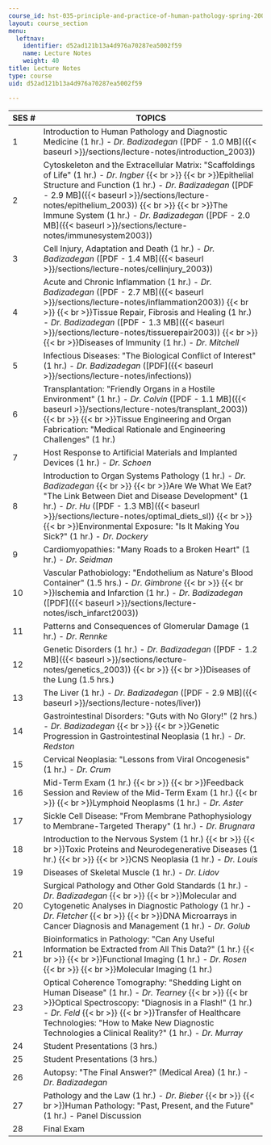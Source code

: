 ```yaml
---
course_id: hst-035-principle-and-practice-of-human-pathology-spring-2003
layout: course_section
menu:
  leftnav:
    identifier: d52ad121b13a4d976a70287ea5002f59
    name: Lecture Notes
    weight: 40
title: Lecture Notes
type: course
uid: d52ad121b13a4d976a70287ea5002f59

---
```


| SES # | TOPICS |
| --- | --- |
| 1 | Introduction to Human Pathology and Diagnostic Medicine (1 hr.) - _Dr. Badizadegan_ ([PDF - 1.0 MB]({{< baseurl >}}/sections/lecture-notes/introduction_2003)) |
| 2 | Cytoskeleton and the Extracellular Matrix: "Scaffoldings of Life" (1 hr.) - _Dr. Ingber_  {{< br >}}  {{< br >}}Epithelial Structure and Function (1 hr.) - _Dr. Badizadegan_ ([PDF - 2.9 MB]({{< baseurl >}}/sections/lecture-notes/epithelium_2003))  {{< br >}}  {{< br >}}The Immune System (1 hr.) - _Dr. Badizadegan_ ([PDF - 2.0 MB]({{< baseurl >}}/sections/lecture-notes/immunesystem2003)) |
| 3 | Cell Injury, Adaptation and Death (1 hr.) - _Dr. Badizadegan_ ([PDF - 1.4 MB]({{< baseurl >}}/sections/lecture-notes/cellinjury_2003)) |
| 4 | Acute and Chronic Inflammation (1 hr.) - _Dr. Badizadegan_ ([PDF - 2.7 MB]({{< baseurl >}}/sections/lecture-notes/inflammation2003))  {{< br >}}  {{< br >}}Tissue Repair, Fibrosis and Healing (1 hr.) - _Dr. Badizadegan_ ([PDF - 1.3 MB]({{< baseurl >}}/sections/lecture-notes/tissuerepair2003))  {{< br >}}  {{< br >}}Diseases of Immunity (1 hr.) - _Dr. Mitchell_ |
| 5 | Infectious Diseases: "The Biological Conflict of Interest" (1 hr.) - _Dr. Badizadegan_ ([PDF]({{< baseurl >}}/sections/lecture-notes/infections)) |
| 6 | Transplantation: "Friendly Organs in a Hostile Environment" (1 hr.) - _Dr. Colvin_ ([PDF - 1.1 MB]({{< baseurl >}}/sections/lecture-notes/transplant_2003))  {{< br >}}  {{< br >}}Tissue Engineering and Organ Fabrication: "Medical Rationale and Engineering Challenges" (1 hr.) |
| 7 | Host Response to Artificial Materials and Implanted Devices (1 hr.) - _Dr. Schoen_ |
| 8 | Introduction to Organ Systems Pathology (1 hr.) - _Dr. Badizadegan_  {{< br >}}  {{< br >}}Are We What We Eat? "The Link Between Diet and Disease Development" (1 hr.) - _Dr. Hu_ ([PDF - 1.3 MB]({{< baseurl >}}/sections/lecture-notes/optimal_diets_sl))  {{< br >}}  {{< br >}}Environmental Exposure: "Is It Making You Sick?" (1 hr.) - _Dr. Dockery_ |
| 9 | Cardiomyopathies: "Many Roads to a Broken Heart" (1 hr.) - _Dr. Seidman_ |
| 10 | Vascular Pathobiology: "Endothelium as Nature's Blood Container" (1.5 hrs.) - _Dr. Gimbrone_  {{< br >}}  {{< br >}}Ischemia and Infarction (1 hr.) - _Dr. Badizadegan_ ([PDF]({{< baseurl >}}/sections/lecture-notes/isch_infarct2003)) |
| 11 | Patterns and Consequences of Glomerular Damage (1 hr.) - _Dr. Rennke_ |
| 12 | Genetic Disorders (1 hr.) - _Dr. Badizadegan_ ([PDF - 1.2 MB]({{< baseurl >}}/sections/lecture-notes/genetics_2003))  {{< br >}}  {{< br >}}Diseases of the Lung (1.5 hrs.) |
| 13 | The Liver (1 hr.) - _Dr. Badizadegan_ ([PDF - 2.9 MB]({{< baseurl >}}/sections/lecture-notes/liver)) |
| 14 | Gastrointestinal Disorders: "Guts with No Glory!" (2 hrs.) - _Dr. Badizadegan_  {{< br >}}  {{< br >}}Genetic Progression in Gastrointestinal Neoplasia (1 hr.) - _Dr. Redston_ |
| 15 | Cervical Neoplasia: "Lessons from Viral Oncogenesis" (1 hr.) - _Dr. Crum_ |
| 16 | Mid-Term Exam (1 hr.)  {{< br >}}  {{< br >}}Feedback Session and Review of the Mid-Term Exam (1 hr.)  {{< br >}}  {{< br >}}Lymphoid Neoplasms (1 hr.) - _Dr. Aster_ |
| 17 | Sickle Cell Disease: "From Membrane Pathophysiology to Membrane-Targeted Therapy" (1 hr.) - _Dr. Brugnara_ |
| 18 | Introduction to the Nervous System (1 hr.)  {{< br >}}  {{< br >}}Toxic Proteins and Neurodegenerative Diseases (1 hr.)  {{< br >}}  {{< br >}}CNS Neoplasia (1 hr.) - _Dr. Louis_ |
| 19 | Diseases of Skeletal Muscle (1 hr.) - _Dr. Lidov_ |
| 20 | Surgical Pathology and Other Gold Standards (1 hr.) - _Dr. Badizadegan_  {{< br >}}  {{< br >}}Molecular and Cytogenetic Analyses in Diagnostic Pathology (1 hr.) - _Dr. Fletcher_  {{< br >}}  {{< br >}}DNA Microarrays in Cancer Diagnosis and Management (1 hr.) - _Dr. Golub_ |
| 21 | Bioinformatics in Pathology: "Can Any Useful Information be Extracted from All This Data?" (1 hr.)  {{< br >}}  {{< br >}}Functional Imaging (1 hr.) - _Dr. Rosen_  {{< br >}}  {{< br >}}Molecular Imaging (1 hr.) |
| 23 | Optical Coherence Tomography: "Shedding Light on Human Disease" (1 hr.) - _Dr. Tearney_  {{< br >}}  {{< br >}}Optical Spectroscopy: "Diagnosis in a Flash!" (1 hr.) - _Dr. Feld_  {{< br >}}  {{< br >}}Transfer of Healthcare Technologies: "How to Make New Diagnostic Technologies a Clinical Reality?" (1 hr.) - _Dr. Murray_ |
| 24 | Student Presentations (3 hrs.) |
| 25 | Student Presentations (3 hrs.) |
| 26 | Autopsy: "The Final Answer?" (Medical Area) (1 hr.) - _Dr. Badizadegan_ |
| 27 | Pathology and the Law (1 hr.) - _Dr. Bieber_  {{< br >}}  {{< br >}}Human Pathology: "Past, Present, and the Future" (1 hr.) - Panel Discussion |
| 28 | Final Exam